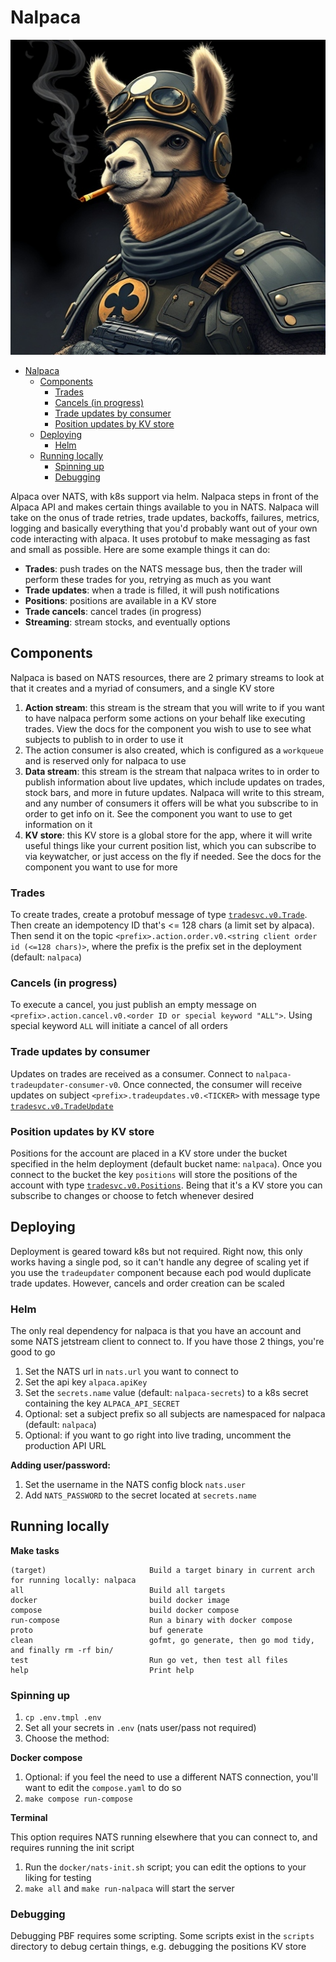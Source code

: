 # Nalpaca

![Nalpaca](./assets/logo.jpg)

- [Nalpaca](#nalpaca)
  - [Components](#components)
    - [Trades](#trades)
    - [Cancels (in progress)](#cancels-in-progress)
    - [Trade updates by consumer](#trade-updates-by-consumer)
    - [Position updates by KV store](#position-updates-by-kv-store)
  - [Deploying](#deploying)
    - [Helm](#helm)
  - [Running locally](#running-locally)
    - [Spinning up](#spinning-up)
    - [Debugging](#debugging)

Alpaca over NATS, with k8s support via helm. Nalpaca steps in front of the Alpaca API and makes certain things available to you in NATS.
Nalpaca will take on the onus of trade retries, trade updates, backoffs, failures, metrics, logging and basically everything that you'd probably want
out of your own code interacting with alpaca. It uses protobuf to make messaging as fast and small as possible.
Here are some example things it can do:

- **Trades**: push trades on the NATS message bus, then the trader will perform these trades for you, retrying as much as you want
- **Trade updates**: when a trade is filled, it will push notifications
- **Positions**: positions are available in a KV store
- **Trade cancels**: cancel trades (in progress)
- **Streaming**: stream stocks, and eventually options

## Components

Nalpaca is based on NATS resources, there are 2 primary streams to look at that it creates and a myriad of consumers, and a single KV store

1. **Action stream**: this stream is the stream that you will write to if you want to have nalpaca perform some actions on your behalf like executing trades. View the docs for the component you wish to use to see what subjects to publish to in order to use it
  1. The action consumer is also created, which is configured as a `workqueue` and is reserved only for nalpaca to use
3. **Data stream**: this stream is the stream that nalpaca writes to in order to publish information about live updates, which include updates on trades, stock bars, and more in future updates. Nalpaca will write to this stream, and any number of consumers it offers will be what you subscribe to in order to get info on it. See the component you want to use to get information on it
1. **KV store**: this KV store is a global store for the app, where it will write useful things like your current position list, which you can subscribe to via keywatcher, or just access on the fly if needed. See the docs for the component you want to use for more

### Trades

To create trades, create a protobuf message of type [`tradesvc.v0.Trade`](./api/proto/tradesvc/v0/tradesvc.proto). Then create an idempotency ID that's <= 128 chars (a limit set by alpaca). Then send it on the topic `<prefix>.action.order.v0.<string client order id (<=128 chars)>`, where the prefix is the prefix set in the deployment (default: `nalpaca`)

### Cancels (in progress)

To execute a cancel, you just publish an empty message on `<prefix>.action.cancel.v0.<order ID or special keyword "ALL">`. Using special keyword `ALL` will initiate a cancel of all orders

### Trade updates by consumer

Updates on trades are received as a consumer. Connect to `nalpaca-tradeupdater-consumer-v0`. Once connected, the consumer will receive updates on subject `<prefix>.tradeupdates.v0.<TICKER>` with message type [`tradesvc.v0.TradeUpdate`](./api/proto/tradesvc/v0/tradesvc.proto)

### Position updates by KV store

Positions for the account are placed in a KV store under the bucket specified in the helm deployment (default bucket name: `nalpaca`). Once you connect to the bucket the key `positions` will store the positions of the account with type [`tradesvc.v0.Positions`](./api/proto/tradesvc/v0/tradesvc.proto). Being that it's a KV store you can subscribe to changes or choose to fetch whenever desired

## Deploying

Deployment is geared toward k8s but not required. Right now, this only works having a single pod, so it can't handle any degree of scaling yet if you use the `tradeupdater` component because each pod would duplicate trade updates. However, cancels and order creation can be scaled

### Helm

The only real dependency for nalpaca is that you have an account and some NATS jetstream client to connect to. If you have those 2 things, you're good to go

1. Set the NATS url in `nats.url` you want to connect to
2. Set the api key `alpaca.apiKey`
3. Set the `secrets.name` value (default: `nalpaca-secrets`) to a k8s secret containing the key `ALPACA_API_SECRET`
4. Optional: set a subject prefix so all subjects are namespaced for nalpaca (default: `nalpaca`)
5. Optional: if you want to go right into live trading, uncomment the production API URL

**Adding user/password:**

1. Set the username in the NATS config block `nats.user`
2. Add `NATS_PASSWORD` to the secret located at `secrets.name`

## Running locally

**Make tasks**

```
(target)                       Build a target binary in current arch for running locally: nalpaca
all                            Build all targets
docker                         build docker image
compose                        build docker compose
run-compose                    Run a binary with docker compose
proto                          buf generate
clean                          gofmt, go generate, then go mod tidy, and finally rm -rf bin/
test                           Run go vet, then test all files
help                           Print help
```

### Spinning up

1. `cp .env.tmpl .env`
2. Set all your secrets in `.env` (nats user/pass not required)
3. Choose the method:

**Docker compose**

1. Optional: if you feel the need to use a different NATS connection, you'll want to edit the `compose.yaml` to do so
2. `make compose run-compose`

**Terminal**

This option requires NATS running elsewhere that you can connect to, and requires running the init script

1. Run the `docker/nats-init.sh` script; you can edit the options to your liking for testing
2. `make all` and `make run-nalpaca` will start the server

### Debugging

Debugging PBF requires some scripting. Some scripts exist in the `scripts` directory to debug certain things, e.g. debugging the positions KV store
